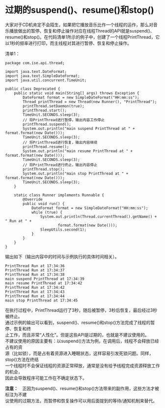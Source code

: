 # 过期的suspend\(\)、resume\(\)和stop\(\)

大家对于CD机肯定不会陌生，如果把它播放音乐比作一个线程的运作，那么对音乐播放做出的暂停、恢复和停止操作对应在线程Thread的API就是suspend\(\)、resume\(\)和stop\(\)。在代码清单1所示的例子中，创建了一个线程PrintThread，它以1秒的频率进行打印，而主线程对其进行暂停、恢复和停止操作。

清单1：

```
package com.ise.api.thread;

import java.text.DateFormat;
import java.text.SimpleDateFormat;
import java.util.concurrent.TimeUnit;

public class Deprecated {
    public static void main(String[] args) throws Exception {
        DateFormat format = new SimpleDateFormat("HH:mm:ss");
        Thread printThread = new Thread(new Runner(), "PrintThread");
        printThread.setDaemon(true);
        printThread.start();
        TimeUnit.SECONDS.sleep(3);
        // 将PrintThread进行暂停，输出内容工作停止
        printThread.suspend();
        System.out.println("main suspend PrintThread at " + format.format(new Date()));
        TimeUnit.SECONDS.sleep(3);
        // 将PrintThread进行恢复，输出内容继续
        printThread.resume();
        System.out.println("main resume PrintThread at " + format.format(new Date()));
        TimeUnit.SECONDS.sleep(3);
        // 将PrintThread进行终止，输出内容停止
        printThread.stop();
        System.out.println("main stop PrintThread at " + format.format(new Date()));
        TimeUnit.SECONDS.sleep(3);
    }

    static class Runner implements Runnable {
        @Override
        public void run() {
            DateFormat format = new SimpleDateFormat("HH:mm:ss");
            while (true) {
                System.out.println(Thread.currentThread().getName() + " Run at " +
                        format.format(new Date()));
                SleepUtils.second(1);
            }
        }
    }
}
```

输出如下（输出内容中的时间与示例执行的具体时间相关）。

```
PrintThread Run at 17:34:36
PrintThread Run at 17:34:37
PrintThread Run at 17:34:38
main suspend PrintThread at 17:34:39
main resume PrintThread at 17:34:42
PrintThread Run at 17:34:42
PrintThread Run at 17:34:43
PrintThread Run at 17:34:44
main stop PrintThread at 17:34:45
```

在执行过程中，PrintThread运行了3秒，随后被暂停，3秒后恢复，最后经过3秒被终止。  
通过示例的输出可以看到，suspend\(\)、resume\(\)和stop\(\)方法完成了线程的暂停、恢复和终  
止工作，而且非常“人性化”。但是这些API是过期的，也就是不建议使用的。  
不建议使用的原因主要有：以suspend\(\)方法为例，在调用后，线程不会释放已经占有的资  
源（比如锁），而是占有着资源进入睡眠状态，这样容易引发死锁问题。同样，stop\(\)方法在终结  
一个线程时不会保证线程的资源正常释放，通常是没有给予线程完成资源释放工作的机会，  
因此会导致程序可能工作在不确定状态下。

**注意：**　正因为suspend\(\)、resume\(\)和stop\(\)方法带来的副作用，这些方法才被标注为不建  
议使用的过期方法，而暂停和恢复操作可以用后面提到的等待/通知机制来替代。

